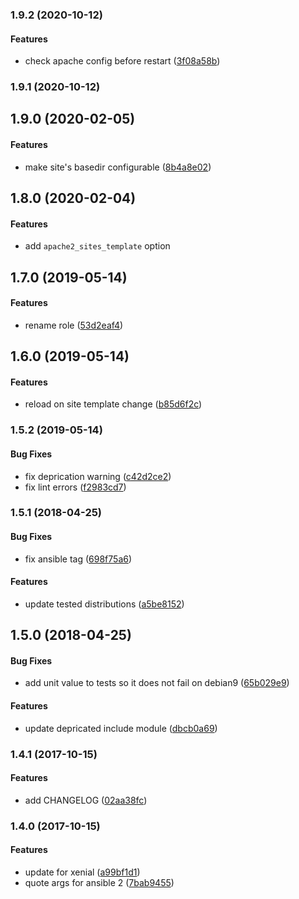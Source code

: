 <a name="1.9.2"></a>
### 1.9.2 (2020-10-12)


#### Features

*   check apache config before restart ([3f08a58b](https://github.com/weareinteractive/ansible-apache2/commit/3f08a58b6d33d2e36e45d0f7913ae6c150d13e2f))



<a name="1.9.1"></a>
### 1.9.1 (2020-10-12)




<a name="1.9.0"></a>
## 1.9.0 (2020-02-05)


#### Features

*   make site's basedir configurable ([8b4a8e02](https://github.com/weareinteractive/ansible-apache2/commit/8b4a8e0224f3794e09a0acc8ddecc99508f73c09))



<a name="1.8.0"></a>
## 1.8.0 (2020-02-04)


#### Features

*   add `apache2_sites_template` option



<a name="1.7.0"></a>
## 1.7.0 (2019-05-14)


#### Features

*   rename role ([53d2eaf4](https://github.com/weareinteractive/ansible-apache2/commit/53d2eaf401a37929468293869ba276ac297508d4))



<a name="1.6.0"></a>
## 1.6.0 (2019-05-14)


#### Features

*   reload on site template change ([b85d6f2c](https://github.com/weareinteractive/ansible-apache2/commit/b85d6f2cde8408b8c1e05f3a4883b21c6013929b))



<a name="1.5.2"></a>
### 1.5.2 (2019-05-14)


#### Bug Fixes

*   fix deprication warning ([c42d2ce2](https://github.com/weareinteractive/ansible-apache2/commit/c42d2ce2ec7ac81cd7d751e807bd73772d63ff2b))
*   fix lint errors ([f2983cd7](https://github.com/weareinteractive/ansible-apache2/commit/f2983cd7971c200910e033c6f8e4e4e2801b69f6))



<a name="1.5.1"></a>
### 1.5.1 (2018-04-25)


#### Bug Fixes

*   fix ansible tag ([698f75a6](https://github.com/weareinteractive/ansible-apache2/commit/698f75a6c2ca95131960fa668edc9fa1691476a9))

#### Features

*   update tested distributions ([a5be8152](https://github.com/weareinteractive/ansible-apache2/commit/a5be8152f3d4d572aaf3e22656afe8d1fa3fd7d1))



<a name="1.5.0"></a>
## 1.5.0 (2018-04-25)


#### Bug Fixes

*   add unit value to tests so it does not fail on debian9 ([65b029e9](https://github.com/weareinteractive/ansible-apache2/commit/65b029e96d2ad48a27a70110597f8b7eb296fdae))

#### Features

*   update depricated include module ([dbcb0a69](https://github.com/weareinteractive/ansible-apache2/commit/dbcb0a6913b97a7bfb9edfa924855162bedf28dc))



<a name="1.4.1"></a>
### 1.4.1 (2017-10-15)


#### Features

*   add CHANGELOG ([02aa38fc](https://github.com/weareinteractive/ansible-apache2/commit/02aa38fc299ecf704cfa4ba53628fe730029349d))



<a name="1.4.0"></a>
### 1.4.0 (2017-10-15)


#### Features

*   update for xenial ([a99bf1d1](https://github.com/weareinteractive/ansible-apache2/commit/a99bf1d19c98ccce770654be3a7309b33a88fc58))
*   quote args for ansible 2 ([7bab9455](https://github.com/weareinteractive/ansible-apache2/commit/7bab94553ac3b59487d74e854fc3d663862d59dc))
